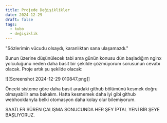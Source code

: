 ```yaml
---
title: Projede Değişiklikler
date: 2024-12-29
draft: false
tags:
  - kubo
  - değişiklik
---
```

"Sözlerimin vücudu olsaydı, karanlıktan sana ulaşamazdı."

Bunun üzerine düşünülecek tabi ama günün konusu dün başladığım nginx yolculuğunu neden daha basit bir şekilde çözmüyorum sorusunun cevabı olacak. Proje artık şu şekilde olacak:

![[Screenshot 2024-12-29 010847.png]]

Önceki sisteme göre daha basit aradaki github bölümünü kesmek doğru olmayabilir ama bakalım.
Hatta kesmemek daha iyi gibi github webhooklarıyla belki otomasyon daha kolay olur bilemiyorum.

SAATLER SÜREN ÇALIŞMA SONUCUNDA HER ŞEY İPTAL YENİ BİR ŞEYE BAŞLIYORUZ.

<script src="https://giscus.app/client.js"
        data-repo="Rezillique/my-notes"
        data-repo-id="R_kgDONjvPNw"
        data-category="Announcements"
        data-category-id="DIC_kwDONjvPN84ClpQq"
        data-mapping="pathname"
        data-strict="0"
        data-reactions-enabled="1"
        data-emit-metadata="0"
        data-input-position="bottom"
        data-theme="dark"
        data-lang="en"
        crossorigin="anonymous"
        async>
</script>